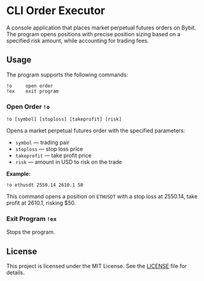 # CLI Order Executor

A console application that places market perpetual futures orders on Bybit. The program opens positions with precise position sizing based on a specified risk amount, while accounting for trading fees.

## Usage

The program supports the following commands:

    !o     open order
    !ex    exit program

### Open Order `!o`

```
!o [symbol] [stoploss] [takeprofit] [risk]
```

Opens a market perpetual futures order with the specified parameters:

- `symbol` — trading pair
- `stoploss` — stop loss price
- `takeprofit` — take profit price
- `risk` — amount in USD to risk on the trade

**Example:**

```
!o ethusdt 2550.14 2610.1 50
```

This command opens a position on `ETHUSDT` with a stop loss at 2550.14, take profit at 2610.1, risking $50.

### Exit Program `!ex`

Stops the program.

## License

This project is licensed under the MIT License. See the [LICENSE](LICENSE) file for details.
